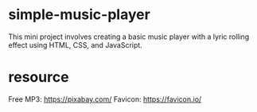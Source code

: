# simple-music-player

This mini project involves creating a basic music player with a lyric rolling effect using HTML, CSS, and JavaScript.

# resource

Free MP3: https://pixabay.com/
Favicon: https://favicon.io/
